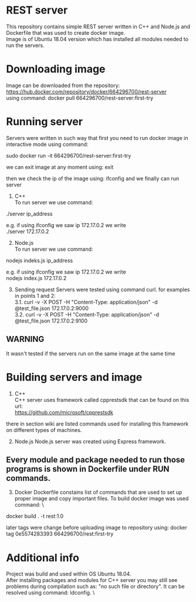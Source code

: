 # REST server

This repository contains simple REST server written in C++ and Node.js and Dockerfile that was used to create docker image. \
Image is of Ubuntu 18.04 version which has installed all modules needed to run the servers. 

# Downloading image
Image can be downloaded from the repository: \
https://hub.docker.com/repository/docker/664296700/rest-server \
using command: docker pull 664296700/rest-server:first-try 

# Running server
Servers were written in such way that first you need to run docker image in interactive mode using command: 

sudo docker run -it 664296700/rest-server:first-try 

we can exit image at any moment using: exit 

then we check the ip of the image using: ifconfig 
and we finally can run server 

1. C++ \
To run server we use command: 

./server ip_address 

e.g. if using ifconfig we saw ip 172.17.0.2 we write \
./server 172.17.0.2 

2. Node.js \
To run server we use command: 

nodejs indeks.js ip_address 

e.g. if using ifconfig we saw ip 172.17.0.2 we write \
nodejs index.js 172.17.0.2 

3. Sending request
Servers were tested using command curl. for examples in points 1 and 2: \
3.1. curl -v -X POST -H "Content-Type: application/json" -d @test_file.json 172.17.0.2:9000 \
3.2. curl -v -X POST -H "Content-Type: application/json" -d @test_file.json 172.17.0.2:9100 

WARNING
-------
It wasn't tested if the servers run on the same image at the same time 

# Building servers and image

1. C++ \
C++ server uses framework called cpprestsdk that can be found on this url: \
https://github.com/microsoft/cpprestsdk

there in section wiki are listed commands used for installing this framework on different types of machines.

2. Node.js
Node.js server was created using Express framework.

Every module and package needed to run those programs is shown in Dockerfile under RUN commands.
------------------------------------------------------------------------------------------------

3. Docker
Dockerfile constains list of commands that are used to set up proper image and copy important files.
To build docker image was used command: \

docker build . -t rest:1.0

later tags were change before uploading image to repository using:
docker tag 0e5574283393 664296700/rest:first-try

# Additional info
Project was build and used within OS Ubuntu 18.04. \
After installing packages and modules for C++ server you may still see problems during compilation such as: "no such file or directory". It can be resolved using command: ldconfig. \
